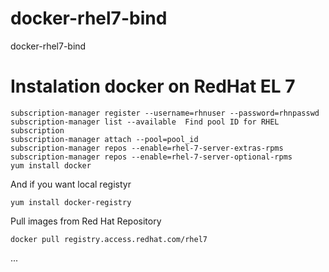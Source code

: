 docker-rhel7-bind
=================

docker-rhel7-bind

# Instalation docker on RedHat EL 7

```
subscription-manager register --username=rhnuser --password=rhnpasswd
subscription-manager list --available  Find pool ID for RHEL subscription
subscription-manager attach --pool=pool_id
subscription-manager repos --enable=rhel-7-server-extras-rpms
subscription-manager repos --enable=rhel-7-server-optional-rpms
yum install docker 
```
And if you want local registyr

```
yum install docker-registry
```

Pull images from Red Hat Repository 

```
docker pull registry.access.redhat.com/rhel7
```
...